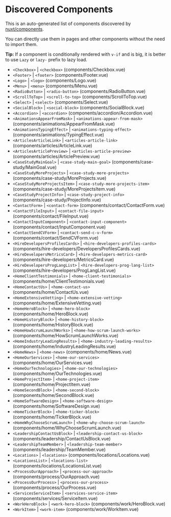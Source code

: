 # Discovered Components

This is an auto-generated list of components discovered by [nuxt/components](https://github.com/nuxt/components).

You can directly use them in pages and other components without the need to import them.

**Tip:** If a component is conditionally rendered with `v-if` and is big, it is better to use `Lazy` or `lazy-` prefix to lazy load.

- `<Checkbox>` | `<checkbox>` (components/Checkbox.vue)
- `<Footer>` | `<footer>` (components/Footer.vue)
- `<Logo>` | `<logo>` (components/Logo.vue)
- `<Menu>` | `<menu>` (components/Menu.vue)
- `<RadioButton>` | `<radio-button>` (components/RadioButton.vue)
- `<ScrollToTop>` | `<scroll-to-top>` (components/ScrollToTop.vue)
- `<Select>` | `<select>` (components/Select.vue)
- `<SocialBlock>` | `<social-block>` (components/SocialBlock.vue)
- `<Accordion>` | `<accordion>` (components/accordion/Accordion.vue)
- `<AnimationsAppearFromMask>` | `<animations-appear-from-mask>` (components/animations/AppearFromMask.vue)
- `<AnimationsTypingEffect>` | `<animations-typing-effect>` (components/animations/TypingEffect.vue)
- `<ArticlesArticleLink>` | `<articles-article-link>` (components/articles/ArticleLink.vue)
- `<ArticlesArticlePreview>` | `<articles-article-preview>` (components/articles/ArticlePreview.vue)
- `<CaseStudyMainGoal>` | `<case-study-main-goal>` (components/case-study/MainGoal.vue)
- `<CaseStudyMoreProjects>` | `<case-study-more-projects>` (components/case-study/MoreProjects.vue)
- `<CaseStudyMoreProjectsItem>` | `<case-study-more-projects-item>` (components/case-study/MoreProjectsItem.vue)
- `<CaseStudyProjectInfo>` | `<case-study-project-info>` (components/case-study/ProjectInfo.vue)
- `<ContactForm>` | `<contact-form>` (components/contact/ContactForm.vue)
- `<ContactFileInput>` | `<contact-file-input>` (components/contact/FileInput.vue)
- `<ContactInputComponent>` | `<contact-input-component>` (components/contact/InputComponent.vue)
- `<ContactSendCVForm>` | `<contact-send-c-v-form>` (components/contact/SendCVForm.vue)
- `<HireDevelopersProfilesCards>` | `<hire-developers-profiles-cards>` (components/hire-developers/DevelopersProfilesCards.vue)
- `<HireDevelopersMetricsCard>` | `<hire-developers-metrics-card>` (components/hire-developers/MetricsCard.vue)
- `<HireDevelopersProgLangList>` | `<hire-developers-prog-lang-list>` (components/hire-developers/ProgLangList.vue)
- `<HomeClientTestimonials>` | `<home-client-testimonials>` (components/home/ClientTestimonials.vue)
- `<HomeContactUs>` | `<home-contact-us>` (components/home/ContactUs.vue)
- `<HomeExtensiveVetting>` | `<home-extensive-vetting>` (components/home/ExtensiveVetting.vue)
- `<HomeHeroBlock>` | `<home-hero-block>` (components/home/HeroBlock.vue)
- `<HomeHistoryBlock>` | `<home-history-block>` (components/home/HistoryBlock.vue)
- `<HomeHowScrumLaunchWorks>` | `<home-how-scrum-launch-works>` (components/home/HowScrumLaunchWorks.vue)
- `<HomeIndustryLeadingResults>` | `<home-industry-leading-results>` (components/home/IndustryLeadingResults.vue)
- `<HomeNews>` | `<home-news>` (components/home/News.vue)
- `<HomeOurServices>` | `<home-our-services>` (components/home/OurServices.vue)
- `<HomeOurTechnologies>` | `<home-our-technologies>` (components/home/OurTechnologies.vue)
- `<HomeProjectItem>` | `<home-project-item>` (components/home/ProjectItem.vue)
- `<HomeSecondBlock>` | `<home-second-block>` (components/home/SecondBlock.vue)
- `<HomeSoftwareDesign>` | `<home-software-design>` (components/home/SoftwareDesign.vue)
- `<HomeTickerBlock>` | `<home-ticker-block>` (components/home/TickerBlock.vue)
- `<HomeWhyChooseScrumLaunch>` | `<home-why-choose-scrum-launch>` (components/home/WhyChooseScrumLaunch.vue)
- `<LeadershipContactUsBlock>` | `<leadership-contact-us-block>` (components/leadership/ContactUsBlock.vue)
- `<LeadershipTeamMember>` | `<leadership-team-member>` (components/leadership/TeamMember.vue)
- `<Locations>` | `<locations>` (components/locations/Locations.vue)
- `<LocationsList>` | `<locations-list>` (components/locations/LocationsList.vue)
- `<ProcessOurApproach>` | `<process-our-approach>` (components/process/OurApproach.vue)
- `<ProcessOurProcess>` | `<process-our-process>` (components/process/OurProcess.vue)
- `<ServicesServiceItem>` | `<services-service-item>` (components/services/ServiceItem.vue)
- `<WorkHeroBlock>` | `<work-hero-block>` (components/work/HeroBlock.vue)
- `<WorkItem>` | `<work-item>` (components/work/WorkItem.vue)
